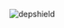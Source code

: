 ![depshield](https://14gxy2qgoj.execute-api.us-east-2.amazonaws.com/prod/badges/depshield-testing/test-project-2020041720/depshield.svg)
<!-- ![depshield](https://staging.depshield.sonatype.org/badges/depshield-testing/test-project-2020041720/depshield.svg) -->
